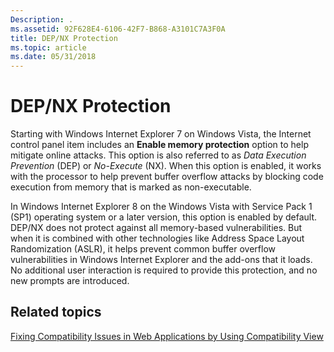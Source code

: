 ```yaml
---
Description: .
ms.assetid: 92F628E4-6106-42F7-B868-A3101C7A3F0A
title: DEP/NX Protection
ms.topic: article
ms.date: 05/31/2018
---
```


# DEP/NX Protection

Starting with Windows Internet Explorer 7 on Windows Vista, the Internet control panel item includes an **Enable memory protection** option to help mitigate online attacks. This option is also referred to as *Data Execution Prevention* (DEP) or *No-Execute* (NX). When this option is enabled, it works with the processor to help prevent buffer overflow attacks by blocking code execution from memory that is marked as non-executable.

In Windows Internet Explorer 8 on the Windows Vista with Service Pack 1 (SP1) operating system or a later version, this option is enabled by default. DEP/NX does not protect against all memory-based vulnerabilities. But when it is combined with other technologies like Address Space Layout Randomization (ASLR), it helps prevent common buffer overflow vulnerabilities in Windows Internet Explorer and the add-ons that it loads. No additional user interaction is required to provide this protection, and no new prompts are introduced.

## Related topics

<dl> <dt>

[Fixing Compatibility Issues in Web Applications by Using Compatibility View](remediating-web-applications-and-add-ons.md)
</dt> </dl>

 

 



